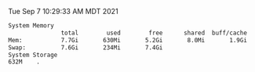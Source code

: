 Tue Sep  7 10:29:33 AM MDT 2021
```bash
System Memory
               total        used        free      shared  buff/cache   available
Mem:           7.7Gi       630Mi       5.2Gi       8.0Mi       1.9Gi       6.7Gi
Swap:          7.6Gi       234Mi       7.4Gi
System Storage
632M	.
```
```bash
